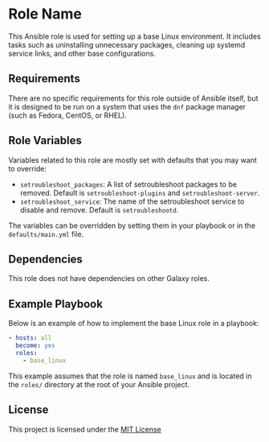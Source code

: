 Role Name
=========

This Ansible role is used for setting up a base Linux environment. It includes tasks such as uninstalling unnecessary packages, cleaning up systemd service links, and other base configurations.

Requirements
------------

There are no specific requirements for this role outside of Ansible itself, but it is designed to be run on a system that uses the `dnf` package manager (such as Fedora, CentOS, or RHEL).

Role Variables
--------------

Variables related to this role are mostly set with defaults that you may want to override:

- `setroubleshoot_packages`: A list of setroubleshoot packages to be removed. Default is `setroubleshoot-plugins` and `setroubleshoot-server`.
- `setroubleshoot_service`: The name of the setroubleshoot service to disable and remove. Default is `setroubleshootd`.

The variables can be overridden by setting them in your playbook or in the `defaults/main.yml` file.

Dependencies
------------

This role does not have dependencies on other Galaxy roles.

Example Playbook
----------------

Below is an example of how to implement the base Linux role in a playbook:

```yaml
- hosts: all
  become: yes
  roles:
    - base_linux
```

This example assumes that the role is named `base_linux` and is located in the `roles/` directory at the root of your Ansible project.

License
-------

This project is licensed under the [MIT License](../../../LICENSE)

